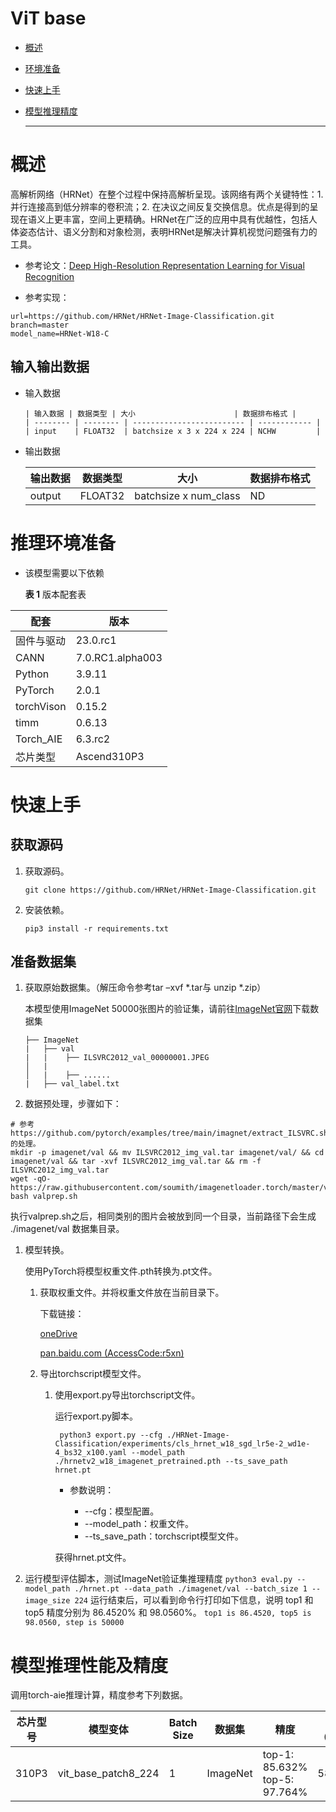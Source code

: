 # ViT base

- [概述](#ZH-CN_TOPIC_0000001172161501)

- [环境准备](#ZH-CN_TOPIC_0000001126281702)

- [快速上手](#ZH-CN_TOPIC_0000001126281700)

- [模型推理精度](#ZH-CN_TOPIC_0000001172201573)

  ******



# 概述<a name="ZH-CN_TOPIC_0000001172161501"></a>

高解析网络（HRNet）在整个过程中保持高解析呈现。该网络有两个关键特性：1. 并行连接高到低分辨率的卷积流；2. 在决议之间反复交换信息。优点是得到的呈现在语义上更丰富，空间上更精确。HRNet在广泛的应用中具有优越性，包括人体姿态估计、语义分割和对象检测，表明HRNet是解决计算机视觉问题强有力的工具。

- 参考论文：[Deep High-Resolution Representation Learning for Visual Recognition](https://gitee.com/link?target=https%3A%2F%2Farxiv.org%2Fpdf%2F1908.07919.pdf)

- 参考实现：

```
url=https://github.com/HRNet/HRNet-Image-Classification.git
branch=master
model_name=HRNet-W18-C
```

## 输入输出数据<a name="section540883920406"></a>

- 输入数据

      | 输入数据 | 数据类型 | 大小                      | 数据排布格式 |
      | -------- | -------- | ------------------------- | ------------ |
      | input    | FLOAT32  | batchsize x 3 x 224 x 224 | NCHW         |

- 输出数据

  | 输出数据 | 数据类型 | 大小                  | 数据排布格式 |
  | -------- | -------- | --------              | ------------ |
  | output   | FLOAT32  | batchsize x num_class | ND           |



# 推理环境准备<a name="ZH-CN_TOPIC_0000001126281702"></a>

- 该模型需要以下依赖

  **表 1**  版本配套表

| 配套                    | 版本              | 
|-----------------------|-----------------| 
| 固件与驱动                 | 23.0.rc1                |
| CANN                  | 	7.0.RC1.alpha003| -                                                       |
| Python                | 	3.9.11           |                                                           
| PyTorch               | 2.0.1           |
| torchVison            | 0.15.2          |-
| timm                  | 0.6.13          | -                                                         |
| Torch_AIE                  | 6.3.rc2              | -                                                         |
| 芯片类型                  | Ascend310P3     | -                                                         |

# 快速上手<a name="ZH-CN_TOPIC_0000001126281700"></a>

## 获取源码<a name="section4622531142816"></a>

1. 获取源码。

   ```
   git clone https://github.com/HRNet/HRNet-Image-Classification.git
   ```

2. 安装依赖。

   ```
   pip3 install -r requirements.txt
   ```


## 准备数据集<a name="section183221994411"></a>

1. 获取原始数据集。（解压命令参考tar –xvf  \*.tar与 unzip \*.zip）

   本模型使用ImageNet 50000张图片的验证集，请前往[ImageNet官网](https://image-net.org/download.php)下载数据集
    ```
    ├── ImageNet
    |   ├── val
    |   |    ├── ILSVRC2012_val_00000001.JPEG
    │   |    
    │   |    ├── ......
    |   ├── val_label.txt
    ```

2. 数据预处理，步骤如下：
```
# 参考https://github.com/pytorch/examples/tree/main/imagnet/extract_ILSVRC.sh的处理。
mkdir -p imagenet/val && mv ILSVRC2012_img_val.tar imagenet/val/ && cd imagenet/val && tar -xvf ILSVRC2012_img_val.tar && rm -f ILSVRC2012_img_val.tar
wget -qO- https://raw.githubusercontent.com/soumith/imagenetloader.torch/master/valprep.sh
bash valprep.sh
```
执行valprep.sh之后，相同类别的图片会被放到同一个目录，当前路径下会生成 ./imagenet/val 数据集目录。

1. 模型转换。

   使用PyTorch将模型权重文件.pth转换为.pt文件。

   1. 获取权重文件。并将权重文件放在当前目录下。

       下载链接：

		 [oneDrive](https://1drv.ms/u/s!Aus8VCZ_C_33cMkPimlmClRvmpw)

       [pan.baidu.com (AccessCode:r5xn)](https://pan.baidu.com/s/1Px_g1E2BLVRkKC5t-b-R5Q)

   2. 导出torchscript模型文件。

      1. 使用export.py导出torchscript文件。

         运行export.py脚本。

         ```
          python3 export.py --cfg ./HRNet-Image-Classification/experiments/cls_hrnet_w18_sgd_lr5e-2_wd1e-4_bs32_x100.yaml --model_path ./hrnetv2_w18_imagenet_pretrained.pth --ts_save_path hrnet.pt
         ```

         - 参数说明：

            -   --cfg：模型配置。
            -   --model_path：权重文件。
            -   --ts_save_path：torchscript模型文件。

         获得hrnet.pt文件。

3. 运行模型评估脚本，测试ImageNet验证集推理精度
       ```
       python3 eval.py --model_path ./hrnet.pt --data_path ./imagenet/val --batch_size 1 --image_size 224
       ```
       运行结束后，可以看到命令行打印如下信息，说明 top1 和 top5 精度分别为 86.4520% 和 98.0560%。
       ```
       top1 is 86.4520, top5 is 98.0560, step is 50000
       ```

# 模型推理性能及精度<a name="ZH-CN_TOPIC_0000001172201573"></a>

调用torch-aie推理计算，精度参考下列数据。

| 芯片型号 | 模型变体 | Batch Size | 数据集 | 精度                                   | 性能（fps） |
| --------- |-----|------------| ---------- |------------------------------------- |--------|
| 310P3 | vit_base_patch8_224    | 1          | ImageNet | top-1: 85.632% <br>top-5: 97.764% | 58  |